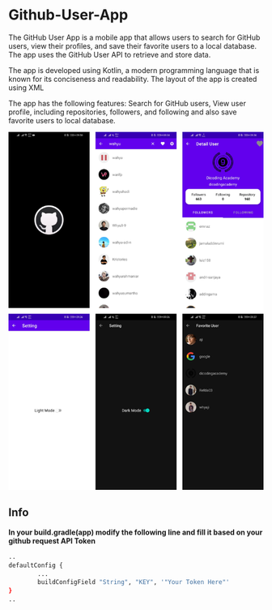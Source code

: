 # Github-User-App

The GitHub User App is a mobile app that allows users to search for GitHub users, view their profiles, and save their favorite users to a local database. The app uses the GitHub User API to retrieve and store data.

The app is developed using Kotlin, a modern programming language that is known for its conciseness and readability. The layout of the app is created using XML

The app has the following features: Search for GitHub users, View user profile, including repositories, followers, and following and also save favorite users to local database.

![alt text](https://raw.githubusercontent.com/whyaji/github-user-app/main/ss-githubuserapp.jpg)


## Info
**In your build.gradle(app) modify the following line and fill it based on your github request API Token**

```bash
..
defaultConfig {
        ...
        buildConfigField "String", "KEY", '"Your Token Here"'
}
..
```